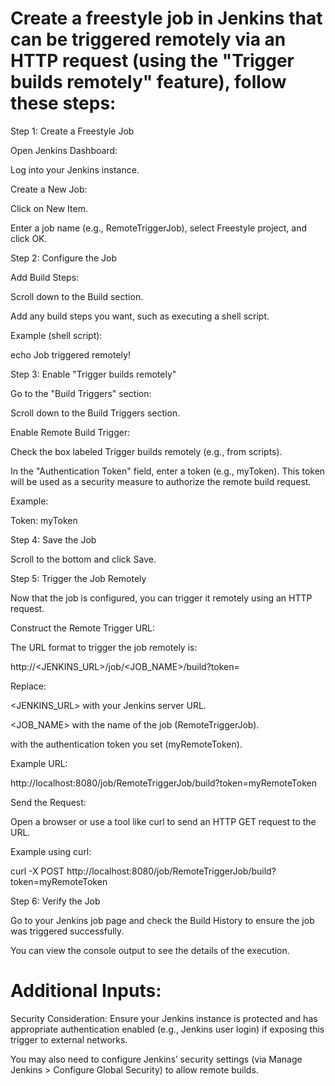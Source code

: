 # Create a freestyle job in Jenkins that can be triggered remotely via an HTTP request (using the "Trigger builds remotely" feature), follow these steps:

Step 1: Create a Freestyle Job

Open Jenkins Dashboard:

Log into your Jenkins instance.

Create a New Job:

Click on New Item.

Enter a job name (e.g., RemoteTriggerJob), select Freestyle project, and click OK.

Step 2: Configure the Job

Add Build Steps:

Scroll down to the Build section.

Add any build steps you want, such as executing a shell script.

Example (shell script):

echo Job triggered remotely!

Step 3: Enable "Trigger builds remotely"

Go to the "Build Triggers" section:

Scroll down to the Build Triggers section.

Enable Remote Build Trigger:

Check the box labeled Trigger builds remotely (e.g., from scripts).

In the "Authentication Token" field, enter a token (e.g., myToken). This token will be used as a security measure to authorize the remote build request.

Example:

Token: myToken

Step 4: Save the Job

Scroll to the bottom and click Save.

Step 5: Trigger the Job Remotely

Now that the job is configured, you can trigger it remotely using an HTTP request.

Construct the Remote Trigger URL:

The URL format to trigger the job remotely is:

http://<JENKINS_URL>/job/<JOB_NAME>/build?token=<TOKEN>

Replace:

<JENKINS_URL> with your Jenkins server URL.

<JOB_NAME> with the name of the job (RemoteTriggerJob).

<TOKEN> with the authentication token you set (myRemoteToken).

Example URL:

http://localhost:8080/job/RemoteTriggerJob/build?token=myRemoteToken

Send the Request:

Open a browser or use a tool like curl to send an HTTP GET request to the URL.

Example using curl:

curl -X POST http://localhost:8080/job/RemoteTriggerJob/build?token=myRemoteToken


Step 6: Verify the Job

Go to your Jenkins job page and check the Build History to ensure the job was triggered successfully.

You can view the console output to see the details of the execution.

# Additional Inputs:

Security Consideration: Ensure your Jenkins instance is protected and has appropriate authentication enabled (e.g., Jenkins user login) if exposing this trigger to external networks.

You may also need to configure Jenkins’ security settings (via Manage Jenkins > Configure Global Security) to allow remote builds.
